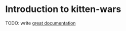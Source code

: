 # Introduction to kitten-wars

TODO: write [great documentation](http://jacobian.org/writing/what-to-write/)
